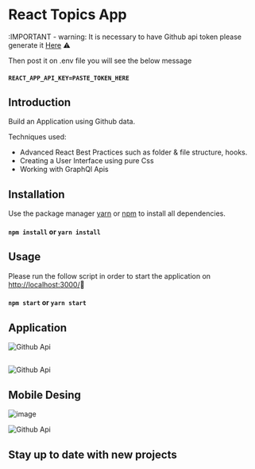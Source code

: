 # React Topics App
:IMPORTANT - warning: It is necessary to have Github api token please generate it [Here](https://github.com/settings/tokens) :warning:

Then post it on .env file you will see the below message 

#### `REACT_APP_API_KEY=PASTE_TOKEN_HERE`

## Introduction
Build an Application using Github data. 

Techniques used:

- Advanced React Best Practices such as folder & file structure, hooks.
- Creating a User Interface using pure Css
- Working with GraphQl Apis

## Installation

Use the package manager [yarn](https://classic.yarnpkg.com/en/docs/install/#windows-stable) or [npm](https://docs.npmjs.com/cli/v7/commands/npm-install) to install all dependencies.

#### `npm install` or `yarn install`


## Usage
Please run the follow script in order to start the application on [http://localhost:3000/](http://localhost:3000/)🚀

#### `npm start` or `yarn start` 

## Application
![Github Api](https://i.ibb.co/rvb3k46/Screen-Shot-2021-09-23-at-1-06-33.png)
##
![Github Api](https://i.ibb.co/NW7JX6X/Screen-Shot-2021-09-23-at-1-06-39.png)

## Mobile Desing
![image](https://user-images.githubusercontent.com/6474358/134532967-4afcd274-9481-4a88-84ad-460b0dc27e5c.png)

![Github Api](https://i.ibb.co/6NXvMDy/Screen-Shot-2021-09-23-at-10-04-41.png)

## Stay up to date with new projects

